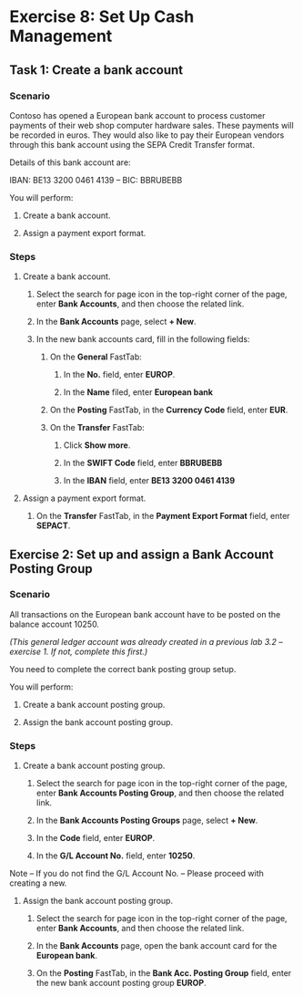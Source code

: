 Exercise 8: Set Up Cash Management
==================================

Task 1: Create a bank account
-----------------------------

### Scenario

Contoso has opened a European bank account to process customer payments of their
web shop computer hardware sales. These payments will be recorded in euros. They
would also like to pay their European vendors through this bank account using
the SEPA Credit Transfer format.

Details of this bank account are:

IBAN: BE13 3200 0461 4139 – BIC: BBRUBEBB

You will perform:

1.  Create a bank account.

2.  Assign a payment export format.

### Steps

1.  Create a bank account.

    1.  Select the search for page icon in the top-right corner of the page,
        enter **Bank Accounts**, and then choose the related link.

    2.  In the **Bank Accounts** page, select **+ New**.

    3.  In the new bank accounts card, fill in the following fields:

        1.  On the **General** FastTab:

            1.  In the **No.** field, enter **EUROP**.

            2.  In the **Name** filed, enter **European bank**

        2.  On the **Posting** FastTab, in the **Currency Code** field, enter
            **EUR**.

        3.  On the **Transfer** FastTab:

            1.  Click **Show more**.

            2.  In the **SWIFT Code** field, enter **BBRUBEBB**

            3.  In the **IBAN** field, enter **BE13 3200 0461 4139**

2.  Assign a payment export format.

    1.  On the **Transfer** FastTab, in the **Payment Export Format** field,
        enter **SEPACT**.

Exercise 2: Set up and assign a Bank Account Posting Group
----------------------------------------------------------

### Scenario

All transactions on the European bank account have to be posted on the balance
account 10250.

*(This general ledger account was already created in a previous lab 3.2 –
exercise 1. If not, complete this first.)*

You need to complete the correct bank posting group setup.

You will perform:

1.  Create a bank account posting group.

2.  Assign the bank account posting group.

### Steps

1.  Create a bank account posting group.

    1.  Select the search for page icon in the top-right corner of the page,
        enter **Bank Accounts Posting Group**, and then choose the related link.

    2.  In the **Bank Accounts Posting Groups** page, select **+ New**.

    3.  In the **Code** field, enter **EUROP**.

    4.  In the **G/L Account No.** field, enter **10250**.

Note – If you do not find the G/L Account No. – Please proceed with creating a
new.

1.  Assign the bank account posting group.

    1.  Select the search for page icon in the top-right corner of the page,
        enter **Bank Accounts**, and then choose the related link.

    2.  In the **Bank Accounts** page, open the bank account card for the
        **European bank**.

    3.  On the **Posting** FastTab, in the **Bank Acc. Posting Group** field,
        enter the new bank account posting group **EUROP**.

